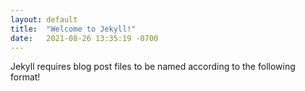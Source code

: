 ```yaml
---
layout: default
title:  "Welcome to Jekyll!"
date:   2021-08-26 13:35:19 -0700
---
```


Jekyll requires blog post files to be named according to the following format!
